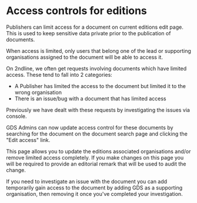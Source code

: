 # Access controls for editions

Publishers can limit access for a document on current editions edit page. This is used to keep sensitive data private prior to the publication
of documents.

When access is limited, only users that belong one of the lead or supporting organisations assigned to the document will be able to access it.

On 2ndline, we often get requests involving documents which have limited access. These tend to fall into 2 categories:

- A Publisher has limited the access to the document but limited it to the wrong organisation
- There is an issue/bug with a document that has limited access

Previously we have dealt with these requests by investigating the issues via console.

GDS Admins can now update access control for these documents by searching for the document on the document search page and clicking the "Edit access" link.

This page allows you to update the editions associated organisations and/or remove limited access completely. If you make changes on this
page you will be required to provide an editorial remark that will be used to audit the change.

If you need to investigate an issue with the document you can add temporarily gain access to the document by adding GDS as a supporting organisation, then removing it
once you've completed your investigation.

